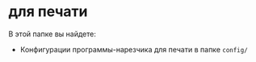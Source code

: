 # для печати

В этой папке вы найдете:
- Конфигурации программы-нарезчика для печати в папке `config/`
